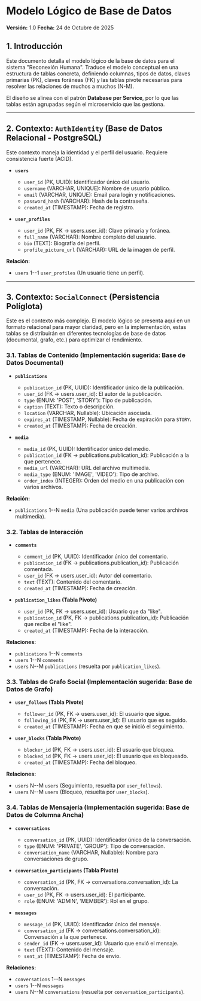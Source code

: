# Modelo Lógico de Base de Datos

**Versión:** 1.0
**Fecha:** 24 de Octubre de 2025

## 1. Introducción

Este documento detalla el modelo lógico de la base de datos para el sistema "Reconexión Humana". Traduce el modelo conceptual en una estructura de tablas concreta, definiendo columnas, tipos de datos, claves primarias (PK), claves foráneas (FK) y las tablas pivote necesarias para resolver las relaciones de muchos a muchos (N-M).

El diseño se alinea con el patrón **Database per Service**, por lo que las tablas están agrupadas según el microservicio que las gestiona.

---

## 2. Contexto: `AuthIdentity` (Base de Datos Relacional - PostgreSQL)

Este contexto maneja la identidad y el perfil del usuario. Requiere consistencia fuerte (ACID).

*   **`users`**
    *   `user_id` (PK, UUID): Identificador único del usuario.
    *   `username` (VARCHAR, UNIQUE): Nombre de usuario público.
    *   `email` (VARCHAR, UNIQUE): Email para login y notificaciones.
    *   `password_hash` (VARCHAR): Hash de la contraseña.
    *   `created_at` (TIMESTAMP): Fecha de registro.

*   **`user_profiles`**
    *   `user_id` (PK, FK -> users.user_id): Clave primaria y foránea.
    *   `full_name` (VARCHAR): Nombre completo del usuario.
    *   `bio` (TEXT): Biografía del perfil.
    *   `profile_picture_url` (VARCHAR): URL de la imagen de perfil.

**Relación:**
*   `users` 1--1 `user_profiles` (Un usuario tiene un perfil).

---

## 3. Contexto: `SocialConnect` (Persistencia Políglota)

Este es el contexto más complejo. El modelo lógico se presenta aquí en un formato relacional para mayor claridad, pero en la implementación, estas tablas se distribuirán en diferentes tecnologías de base de datos (documental, grafo, etc.) para optimizar el rendimiento.

### 3.1. Tablas de Contenido (Implementación sugerida: Base de Datos Documental)

*   **`publications`**
    *   `publication_id` (PK, UUID): Identificador único de la publicación.
    *   `user_id` (FK -> users.user_id): El autor de la publicación.
    *   `type` (ENUM: 'POST', 'STORY'): Tipo de publicación.
    *   `caption` (TEXT): Texto o descripción.
    *   `location` (VARCHAR, Nullable): Ubicación asociada.
    *   `expires_at` (TIMESTAMP, Nullable): Fecha de expiración para `STORY`.
    *   `created_at` (TIMESTAMP): Fecha de creación.

*   **`media`**
    *   `media_id` (PK, UUID): Identificador único del medio.
    *   `publication_id` (FK -> publications.publication_id): Publicación a la que pertenece.
    *   `media_url` (VARCHAR): URL del archivo multimedia.
    *   `media_type` (ENUM: 'IMAGE', 'VIDEO'): Tipo de archivo.
    *   `order_index` (INTEGER): Orden del medio en una publicación con varios archivos.

**Relación:**
*   `publications` 1--N `media` (Una publicación puede tener varios archivos multimedia).

### 3.2. Tablas de Interacción

*   **`comments`**
    *   `comment_id` (PK, UUID): Identificador único del comentario.
    *   `publication_id` (FK -> publications.publication_id): Publicación comentada.
    *   `user_id` (FK -> users.user_id): Autor del comentario.
    *   `text` (TEXT): Contenido del comentario.
    *   `created_at` (TIMESTAMP): Fecha de creación.

*   **`publication_likes` (Tabla Pivote)**
    *   `user_id` (PK, FK -> users.user_id): Usuario que da "like".
    *   `publication_id` (PK, FK -> publications.publication_id): Publicación que recibe el "like".
    *   `created_at` (TIMESTAMP): Fecha de la interacción.

**Relaciones:**
*   `publications` 1--N `comments`
*   `users` 1--N `comments`
*   `users` N--M `publications` (resuelta por `publication_likes`).

### 3.3. Tablas de Grafo Social (Implementación sugerida: Base de Datos de Grafo)

*   **`user_follows` (Tabla Pivote)**
    *   `follower_id` (PK, FK -> users.user_id): El usuario que sigue.
    *   `following_id` (PK, FK -> users.user_id): El usuario que es seguido.
    *   `created_at` (TIMESTAMP): Fecha en que se inició el seguimiento.

*   **`user_blocks` (Tabla Pivote)**
    *   `blocker_id` (PK, FK -> users.user_id): El usuario que bloquea.
    *   `blocked_id` (PK, FK -> users.user_id): El usuario que es bloqueado.
    *   `created_at` (TIMESTAMP): Fecha del bloqueo.

**Relaciones:**
*   `users` N--M `users` (Seguimiento, resuelta por `user_follows`).
*   `users` N--M `users` (Bloqueo, resuelta por `user_blocks`).

### 3.4. Tablas de Mensajería (Implementación sugerida: Base de Datos de Columna Ancha)

*   **`conversations`**
    *   `conversation_id` (PK, UUID): Identificador único de la conversación.
    *   `type` (ENUM: 'PRIVATE', 'GROUP'): Tipo de conversación.
    *   `conversation_name` (VARCHAR, Nullable): Nombre para conversaciones de grupo.

*   **`conversation_participants` (Tabla Pivote)**
    *   `conversation_id` (PK, FK -> conversations.conversation_id): La conversación.
    *   `user_id` (PK, FK -> users.user_id): El participante.
    *   `role` (ENUM: 'ADMIN', 'MEMBER'): Rol en el grupo.

*   **`messages`**
    *   `message_id` (PK, UUID): Identificador único del mensaje.
    *   `conversation_id` (FK -> conversations.conversation_id): Conversación a la que pertenece.
    *   `sender_id` (FK -> users.user_id): Usuario que envió el mensaje.
    *   `text` (TEXT): Contenido del mensaje.
    *   `sent_at` (TIMESTAMP): Fecha de envío.

**Relaciones:**
*   `conversations` 1--N `messages`
*   `users` 1--N `messages`
*   `users` N--M `conversations` (resuelta por `conversation_participants`).